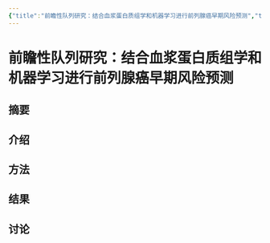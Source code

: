 ```yaml
---
{"title":"前瞻性队列研究：结合血浆蛋白质组学和机器学习进行前列腺癌早期风险预测","time":"2025-07-24 周四","tags":null,"dg-publish":true,"影响因子":10.1,"发表年份":null,"文献类型":null,"期刊":null,"permalink":"/300 评价/L文献/蛋白or代谢组学+UKB/前瞻性队列研究：结合血浆蛋白质组学和机器学习进行前列腺癌早期风险预测/","dgPassFrontmatter":true,"created":"2025-07-24T10:15:44.691+08:00","updated":"2025-07-24T10:16:09.257+08:00"}
---
```


# 前瞻性队列研究：结合血浆蛋白质组学和机器学习进行前列腺癌早期风险预测
## 摘要
## 介绍
## 方法
## 结果
## 讨论












